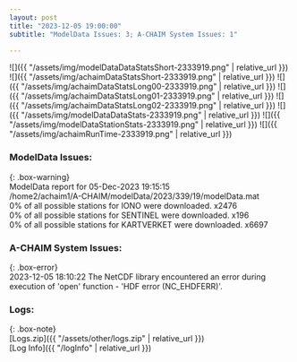 ```yaml
---
layout: post
title: "2023-12-05 19:00:00"
subtitle: "ModelData Issues: 3; A-CHAIM System Issues: 1"

---
```


![]({{ "/assets/img/modelDataDataStatsShort-2333919.png" | relative_url }})
![]({{ "/assets/img/achaimDataStatsShort-2333919.png" | relative_url }})
![]({{ "/assets/img/achaimDataStatsLong00-2333919.png" | relative_url }})
![]({{ "/assets/img/achaimDataStatsLong01-2333919.png" | relative_url }})
![]({{ "/assets/img/achaimDataStatsLong02-2333919.png" | relative_url }})
![]({{ "/assets/img/modelDataDataStats-2333919.png" | relative_url }})
![]({{ "/assets/img/modelDataStationStats-2333919.png" | relative_url }})
![]({{ "/assets/img/achaimRunTime-2333919.png" | relative_url }})


### ModelData Issues:  
  
{: .box-warning}  
 ModelData report for 05-Dec-2023 19:15:15   
 /home2/achaim1/A-CHAIM/modelData/2023/339/19/modelData.mat   
 0% of all possible stations for IONO were downloaded. x2476   
 0% of all possible stations for SENTINEL were downloaded. x196   
 0% of all possible stations for KARTVERKET were downloaded. x6697   
  
### A-CHAIM System Issues:  
  
{: .box-error}  
2023-12-05 18:10:22 The NetCDF library encountered an error during execution of 'open' function - 'HDF error (NC_EHDFERR)'.  

### Logs:  
  
{: .box-note}  
[Logs.zip]({{ "/assets/other/logs.zip" | relative_url }})  
[Log Info]({{ "/logInfo" | relative_url }})  
